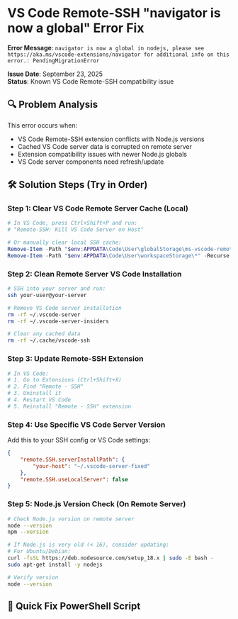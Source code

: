# VS Code Remote-SSH "navigator is now a global" Error Fix

**Error Message**: `navigator is now a global in nodejs, please see https://aka.ms/vscode-extensions/navigator for additional info on this error.: PendingMigrationError`

**Issue Date**: September 23, 2025  
**Status**: Known VS Code Remote-SSH compatibility issue

## 🔍 Problem Analysis

This error occurs when:
- VS Code Remote-SSH extension conflicts with Node.js versions
- Cached VS Code server data is corrupted on remote server
- Extension compatibility issues with newer Node.js globals
- VS Code server components need refresh/update

## 🛠️ Solution Steps (Try in Order)

### Step 1: Clear VS Code Remote Server Cache (Local)

```powershell
# In VS Code, press Ctrl+Shift+P and run:
# "Remote-SSH: Kill VS Code Server on Host"

# Or manually clear local SSH cache:
Remove-Item -Path "$env:APPDATA\Code\User\globalStorage\ms-vscode-remote.remote-ssh\vscode-ssh-host-*" -Recurse -Force -ErrorAction SilentlyContinue
Remove-Item -Path "$env:APPDATA\Code\User\workspaceStorage\*" -Recurse -Force -ErrorAction SilentlyContinue
```

### Step 2: Clean Remote Server VS Code Installation

```bash
# SSH into your server and run:
ssh your-user@your-server

# Remove VS Code server installation
rm -rf ~/.vscode-server
rm -rf ~/.vscode-server-insiders

# Clear any cached data
rm -rf ~/.cache/vscode-ssh
```

### Step 3: Update Remote-SSH Extension

```powershell
# In VS Code:
# 1. Go to Extensions (Ctrl+Shift+X)
# 2. Find "Remote - SSH"
# 3. Uninstall it
# 4. Restart VS Code
# 5. Reinstall "Remote - SSH" extension
```

### Step 4: Use Specific VS Code Server Version

Add this to your SSH config or VS Code settings:

```json
{
    "remote.SSH.serverInstallPath": {
        "your-host": "~/.vscode-server-fixed"
    },
    "remote.SSH.useLocalServer": false
}
```

### Step 5: Node.js Version Check (On Remote Server)

```bash
# Check Node.js version on remote server
node --version
npm --version

# If Node.js is very old (< 16), consider updating:
# For Ubuntu/Debian:
curl -fsSL https://deb.nodesource.com/setup_18.x | sudo -E bash -
sudo apt-get install -y nodejs

# Verify version
node --version
```

## 🚀 Quick Fix PowerShell Script